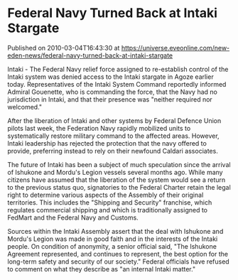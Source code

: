 # Federal Navy Turned Back at Intaki Stargate
Published on 2010-03-04T16:43:30 at https://universe.eveonline.com/new-eden-news/federal-navy-turned-back-at-intaki-stargate

Intaki - The Federal Navy relief force assigned to re-establish control of the Intaki system was denied access to the Intaki stargate in Agoze earlier today. Representatives of the Intaki System Command reportedly informed Admiral Gouenette, who is commanding the force, that the Navy had no jurisdiction in Intaki, and that their presence was "neither required nor welcomed."

After the liberation of Intaki and other systems by Federal Defence Union pilots last week, the Federation Navy rapidly mobilized units to systematically restore military command to the affected areas. However, Intaki leadership has rejected the protection that the navy offered to provide, preferring instead to rely on their newfound Caldari associates.

The future of Intaki has been a subject of much speculation since the arrival of Ishukone and Mordu's Legion vessels several months ago. While many citizens have assumed that the liberation of the system would see a return to the previous status quo, signatories to the Federal Charter retain the legal right to determine various aspects of the Assembly of their original territories. This includes the "Shipping and Security" franchise, which regulates commercial shipping and which is traditionally assigned to FedMart and the Federal Navy and Customs.

Sources within the Intaki Assembly assert that the deal with Ishukone and Mordu's Legion was made in good faith and in the interests of the Intaki people. On condition of anonymity, a senior official said, "The Ishukone Agreement represented, and continues to represent, the best option for the long-term safety and security of our society." Federal officials have refused to comment on what they describe as "an internal Intaki matter."
